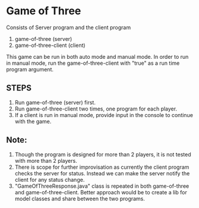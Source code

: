 # Game of Three

Consists of Server program and the client program

1. game-of-three (server)
2. game-of-three-client (client)

This game can be run in both auto mode and manual mode.  In order to run in manual mode, run the game-of-three-client with "true" as a run time program argument.

## STEPS
1. Run game-of-three (server) first.
2. Run game-of-three-client two times, one program for each player.
3. If a client is run in manual mode, provide input in the console to continue with the game.

## Note:
1. Though the program is designed for more than 2 players, it is not tested with more than 2 players.
2. There is scope for further improvisation as currently the client program checks the server for status.  Instead we can make the server notify the client for any status change.
3. "GameOfThreeResponse.java" class is repeated in both game-of-three and game-of-three-client.  Better approach would be to create a lib for model classes and share between the two programs.


